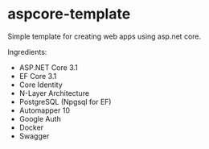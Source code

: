 # aspcore-template

Simple template for creating web apps using asp.net core.

Ingredients:
- ASP.NET Core 3.1
- EF Core 3.1
- Core Identity
- N-Layer Architecture
- PostgreSQL (Npgsql for EF)
- Automapper 10
- Google Auth
- Docker
- Swagger